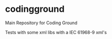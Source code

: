 # codingground
Main Repository for Coding Ground

Tests with some xml libs with a IEC 61968-9 xml's
